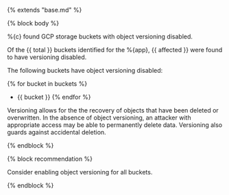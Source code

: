 {% extends "base.md" %}

{% block body %}

%{c} found GCP storage buckets with object versioning disabled.

Of the {{ total }} buckets identified for the %{app}, {{ affected }} were found to have versioning disabled.

The following buckets have object versioning disabled:

{% for bucket in buckets %}
- {{ bucket }}
{% endfor %}

Versioning allows for the the recovery of objects that have been deleted or overwritten. In the absence of object versioning, an attacker with appropriate access may be able to permanently delete data. Versioning also guards against accidental deletion.

{% endblock %}

{% block recommendation %}

Consider enabling object versioning for all buckets.

{% endblock %}
